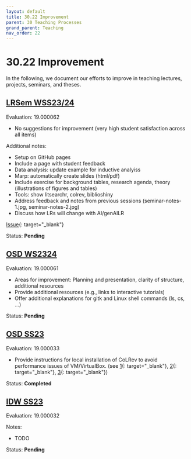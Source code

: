 ```yaml
---
layout: default
title: 30.22 Improvement
parent: 30 Teaching Processes
grand_parent: Teaching
nav_order: 22
---
```


# 30.22 Improvement

In the following, we document our efforts to improve in teaching lectures, projects, seminars, and theses.

## [LRSem WSS23/24](../34_seminars/34.02.lrsem-ws23-24.html)

Evaluation: 19.000062

- No suggestions for improvement (very high student satisfaction across all items)

Additional notes:

- Setup on GitHub pages
- Include a page with student feedback
- Data analysis: update example for inductive analyiss
- Marp: automatically create slides (html/pdf)
- Include exercise for background tables, research agenda, theory (illustrations of figures and tables)
- Tools: show litsearchr, colrev, biblioshiny
- Address feedback and notes from previous sessions (seminar-notes-1.jpg, seminar-notes-2.jpg)
- Discuss how LRs will change with AI/genAILR

[Issue](https://github.com/digital-work-lab/literature-review-seminar/issues/1){: target="_blank"} 

Status: **Pending**

## [OSD WS2324](../33_projects/33.02.osd-ws23-24.html)

Evaluation: 19.000061

- Areas for improvement: Planning and presentation, clarity of structure, additional resources
- Provide additional resources (e.g., links to interactive tutorials)
- Offer additional explanations for gitk and Linux shell commands (ls, cs, ...)

Status: **Pending**

## [OSD SS23](../33_projects/33.01.osd-ss23.html)

Evaluation: 19.000033

- Provide instructions for local installation of CoLRev to avoid performance issues of VM/VirtualBox. (see [1](https://github.com/CoLRev-Environment/colrev/pull/302){: target="_blank"}, [2](https://github.com/CoLRev-Environment/colrev/pull/303){: target="_blank"}, [3](https://github.com/CoLRev-Environment/colrev/pull/253){: target="_blank"})

Status: **Completed**

## [IDW SS23](../32_lectures/32.01.idw-ss23.html)

Evaluation: 19.000032

Notes:

- TODO

Status: **Pending**
